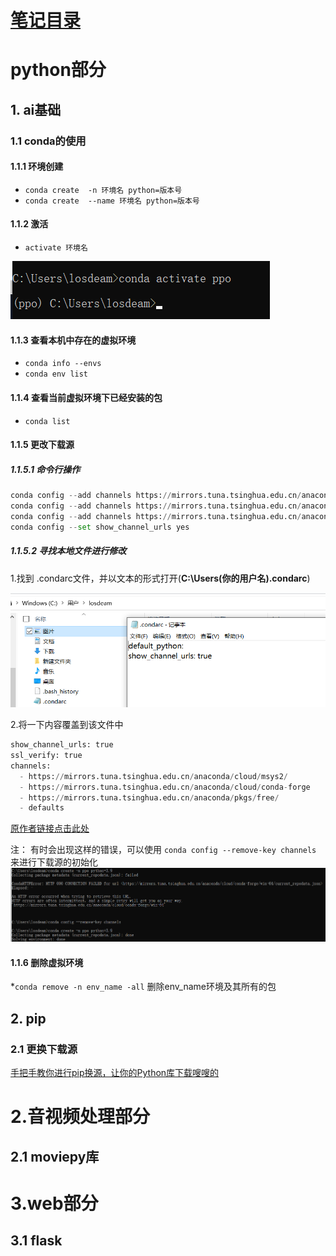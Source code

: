 
# [笔记目录](目录.md)
# python部分


## 1. ai基础

### 1.1 conda的使用

#### 1.1.1 环境创建 
*  `conda create  -n 环境名 python=版本号`
*  `conda create  --name 环境名 python=版本号`

#### 1.1.2 激活
* `activate 环境名`
  
![Alt text](data/python/activate.png)

#### 1.1.3 查看本机中存在的虚拟环境
* `conda info --envs`
* `conda env list`
  
#### 1.1.4 查看当前虚拟环境下已经安装的包
* `conda list`

#### 1.1.5 更改下载源
##### 1.1.5.1 命令行操作
```python
conda config --add channels https://mirrors.tuna.tsinghua.edu.cn/anaconda/pkgs/free/
conda config --add channels https://mirrors.tuna.tsinghua.edu.cn/anaconda/cloud/conda-forge 
conda config --add channels https://mirrors.tuna.tsinghua.edu.cn/anaconda/cloud/msys2/
conda config --set show_channel_urls yes
```
##### 1.1.5.2 寻找本地文件进行修改
1.找到 .condarc文件，并以文本的形式打开(**C:\Users\(你的用户名)\.condarc**)

![Alt text](data/python/换源.png)

2.将一下内容覆盖到该文件中
``` python
show_channel_urls: true
ssl_verify: true
channels:
  - https://mirrors.tuna.tsinghua.edu.cn/anaconda/cloud/msys2/
  - https://mirrors.tuna.tsinghua.edu.cn/anaconda/cloud/conda-forge
  - https://mirrors.tuna.tsinghua.edu.cn/anaconda/pkgs/free/
  - defaults
```
[原作者链接点击此处](https://blog.csdn.net/qq_43198568/article/details/105626024)

注： 有时会出现这样的错误，可以使用 `conda config --remove-key channels` 来进行下载源的初始化
![Alt text](data/python/移除换源.png)



#### 1.1.6 删除虚拟环境
*`conda remove -n env_name -all`  删除env_name环境及其所有的包


## 2. pip
### 2.1 更换下载源
[手把手教你进行pip换源，让你的Python库下载嗖嗖的](https://blog.csdn.net/pdcfighting/article/details/104912316?ops_request_misc=%257B%2522request%255Fid%2522%253A%2522169577760416800197074669%2522%252C%2522scm%2522%253A%252220140713.130102334..%2522%257D&request_id=169577760416800197074669&biz_id=0&utm_medium=distribute.pc_search_result.none-task-blog-2~all~sobaiduend~default-1-104912316-null-null.142^v94^insert_down1&utm_term=pip%E6%9B%B4%E6%8D%A2%E6%BA%90&spm=1018.2226.3001.4187)

# 2.音视频处理部分
## 2.1 moviepy库


# 3.web部分
## 3.1 flask